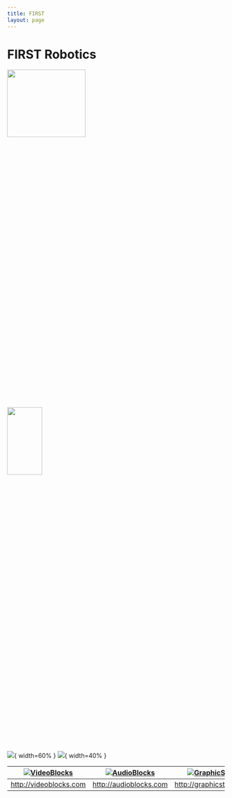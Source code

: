 ```yaml
---
title: FIRST
layout: page
---
```

# FIRST Robotics


<image src="https://github.com/susan-z/susan-z.github.io/blob/master/img/robotheader.jpg?raw=true" width="60%" height="20%"></image>
<image src="https://github.com/susan-z/susan-z.github.io/blob/master/img/warhawkspic1%20Cropped.jpg?raw=true" width="40%" height="20%"></image>

![](https://github.com/susan-z/susan-z.github.io/blob/master/img/robotheader.jpg?raw=true){ width=60% }
![](https://github.com/susan-z/susan-z.github.io/blob/master/img/warhawkspic1%20Cropped.jpg?raw=true){ width=40% }

| [![VideoBlocks](https://d1ow200m9i3wyh.cloudfront.net/img/assets/videoblocks/images/logo.png)](http://videoblocks.com)  | [![AudioBlocks](https://dtyn3c8zjrx01.cloudfront.net/img/assets/audioblocks/images/logo.png)](http://audioblocks.com) | [![GraphicStock](http://www.graphicstock.com/images/logo.jpg)](http://graphicstock.com) |
|:---:|:---:|:---:|
| http://videoblocks.com | http://audioblocks.com | http://graphicstock.com |
